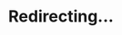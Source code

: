 ---
title: Redirecting...
layout: redirect
sitemap: false
permalink: /results/Hong_Kong
redirect_to: /results/HKG/
---